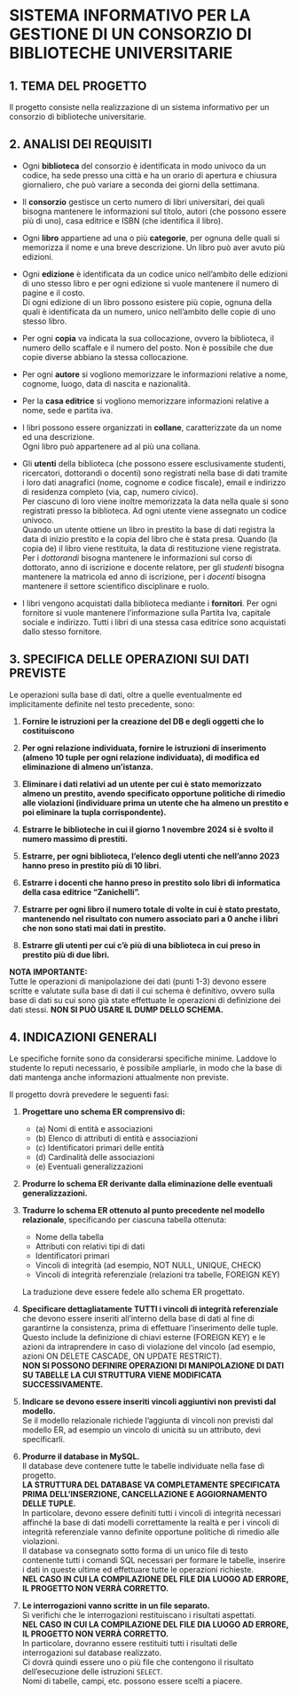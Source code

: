 # SISTEMA INFORMATIVO PER LA GESTIONE DI UN CONSORZIO DI BIBLIOTECHE UNIVERSITARIE

## 1. TEMA DEL PROGETTO
Il progetto consiste nella realizzazione di un sistema informativo per un consorzio di biblioteche universitarie.

## 2. ANALISI DEI REQUISITI
- Ogni **biblioteca** del consorzio è identificata in modo univoco da un codice, ha sede presso una città e ha un orario di 
  apertura e chiusura giornaliero, che può variare a seconda dei giorni della settimana. 

- Il **consorzio** gestisce un certo numero di libri universitari, dei quali bisogna mantenere le informazioni sul titolo, autori 
  (che possono essere più di uno), casa editrice e ISBN (che identifica il libro).      

- Ogni **libro** appartiene ad una o più **categorie**, per ognuna delle quali si memorizza il nome 
  e una breve descrizione. Un libro può aver avuto più edizioni. 

- Ogni **edizione** è identificata da un codice unico nell’ambito delle edizioni di uno stesso 
  libro e per ogni edizione si vuole mantenere il numero di pagine e il costo.  
  Di ogni edizione di un libro possono esistere più copie, ognuna della quali è identificata da un numero, unico nell’ambito delle copie di uno stesso libro.     

- Per ogni **copia** va indicata la sua collocazione, ovvero la biblioteca, il numero dello 
  scaffale e il numero del posto. Non è possibile che due copie diverse abbiano la stessa collocazione.

- Per ogni **autore** si vogliono memorizzare le informazioni relative a nome, cognome, luogo, data 
  di nascita e nazionalità.   
- Per la **casa editrice** si vogliono memorizzare informazioni relative a nome, sede e partita iva.

- I libri possono essere organizzati in **collane**, caratterizzate da un nome ed una descrizione.  
   Ogni libro può appartenere ad al più una collana.

- Gli **utenti** della biblioteca (che possono essere esclusivamente studenti, ricercatori, 
  dottorandi o docenti) sono registrati nella base di dati tramite i loro dati anagrafici (nome, 
  cognome e codice fiscale), email e indirizzo di residenza completo (via, cap, numero civico).     
  Per ciascuno di loro viene inoltre memorizzata la data nella quale si sono registrati presso la biblioteca.
  Ad ogni utente viene assegnato un codice univoco.   
  Quando un utente ottiene un libro in prestito la base di dati registra la data di inizio prestito e la copia del libro che è stata presa. Quando (la copia de) il libro viene restituita, la data di restituzione viene registrata.
  Per i *dottorandi* bisogna mantenere le informazioni sul corso di dottorato, anno di iscrizione e docente relatore, per gli *studenti* bisogna mantenere la matricola ed anno di iscrizione, per i *docenti* bisogna mantenere il settore scientifico disciplinare e ruolo.

- I libri vengono acquistati dalla biblioteca mediante i **fornitori**. 
  Per ogni fornitore si vuole mantenere l’informazione sulla Partita Iva, capitale sociale e indirizzo. Tutti i libri di una stessa casa editrice sono acquistati dallo stesso fornitore.

## 3. SPECIFICA DELLE OPERAZIONI SUI DATI PREVISTE
Le operazioni sulla base di dati, oltre a quelle eventualmente ed implicitamente definite nel testo precedente, sono:

1. **Fornire le istruzioni per la creazione del DB e degli oggetti che lo costituiscono**

2. **Per ogni relazione individuata, fornire le istruzioni di inserimento (almeno 10 tuple per ogni relazione individuata), di modifica ed eliminazione di almeno un’istanza.**

3. **Eliminare i dati relativi ad un utente per cui è stato memorizzato almeno un prestito, avendo specificato opportune politiche di rimedio alle violazioni (individuare prima un utente che ha almeno un prestito e poi eliminare la tupla corrispondente).**

4. **Estrarre le biblioteche in cui il giorno 1 novembre 2024 si è svolto il numero massimo di prestiti.**

5. **Estrarre, per ogni biblioteca, l’elenco degli utenti che nell’anno 2023 hanno preso in prestito più di 10 libri.**

6. **Estrarre i docenti che hanno preso in prestito solo libri di informatica della casa editrice “Zanichelli”.**

7. **Estrarre per ogni libro il numero totale di volte in cui è stato prestato, mantenendo nel risultato con numero associato pari a 0 anche i libri che non sono stati mai dati in prestito.**

8. **Estrarre gli utenti per cui c’è più di una biblioteca in cui preso in prestito più di due libri.**

**NOTA IMPORTANTE:**  
Tutte le operazioni di manipolazione dei dati (punti 1-3) devono essere scritte e valutate sulla base di dati il cui schema è definitivo, ovvero sulla base di dati su cui sono già state effettuate le operazioni di definizione dei dati stessi. **NON SI PUÒ USARE IL DUMP DELLO SCHEMA.**

## 4. INDICAZIONI GENERALI
Le specifiche fornite sono da considerarsi specifiche minime. Laddove lo studente lo reputi necessario, è possibile ampliarle, in modo che la base di dati mantenga anche informazioni attualmente non previste.

Il progetto dovrà prevedere le seguenti fasi:

1. **Progettare uno schema ER comprensivo di:**
   - (a) Nomi di entità e associazioni
   - (b) Elenco di attributi di entità e associazioni
   - (c) Identificatori primari delle entità
   - (d) Cardinalità delle associazioni
   - (e) Eventuali generalizzazioni

2. **Produrre lo schema ER derivante dalla eliminazione delle eventuali generalizzazioni.**

3. **Tradurre lo schema ER ottenuto al punto precedente nel modello relazionale**, specificando per ciascuna tabella ottenuta:
   - Nome della tabella
   - Attributi con relativi tipi di dati
   - Identificatori primari
   - Vincoli di integrità (ad esempio, NOT NULL, UNIQUE, CHECK)
   - Vincoli di integrità referenziale (relazioni tra tabelle, FOREIGN KEY)

   La traduzione deve essere fedele allo schema ER progettato.

4. **Specificare dettagliatamente TUTTI i vincoli di integrità referenziale** che devono essere inseriti all’interno della base di 
    dati al fine di garantirne la consistenza, prima di effettuare l’inserimento delle tuple.     
    Questo include la definizione di chiavi esterne (FOREIGN KEY) e le azioni da intraprendere in caso di violazione del vincolo (ad esempio, azioni ON DELETE CASCADE, ON UPDATE RESTRICT).    
    **NON SI POSSONO DEFINIRE OPERAZIONI DI MANIPOLAZIONE DI DATI SU TABELLE LA CUI STRUTTURA VIENE MODIFICATA SUCCESSIVAMENTE.**  

5. **Indicare se devono essere inseriti vincoli aggiuntivi non previsti dal modello.**    
    Se il modello relazionale richiede l’aggiunta di vincoli non previsti dal modello ER, ad esempio un vincolo di unicità su un attributo, devi specificarli.    

6. **Produrre il database in MySQL.**    
   Il database deve contenere tutte le tabelle individuate nella fase di progetto.    
   **LA STRUTTURA DEL DATABASE VA COMPLETAMENTE SPECIFICATA PRIMA DELL’INSERZIONE, CANCELLAZIONE E AGGIORNAMENTO DELLE TUPLE.**      
   In particolare, devono essere definiti tutti i vincoli di integrità necessari affinché la base di dati modelli correttamente la realtà e per i vincoli di integrità referenziale vanno definite opportune politiche di rimedio alle violazioni.    
   Il database va consegnato sotto forma di un unico file di testo contenente tutti i comandi SQL necessari per formare le tabelle, inserire i dati in queste ultime ed effettuare tutte le operazioni richieste.    
   **NEL CASO IN CUI LA COMPILAZIONE DEL FILE DIA LUOGO AD ERRORE, IL PROGETTO NON VERRÀ CORRETTO.**  

7. **Le interrogazioni vanno scritte in un file separato.**    
   Si verifichi che le interrogazioni restituiscano i risultati aspettati.    
   **NEL CASO IN CUI LA COMPILAZIONE DEL FILE DIA LUOGO AD ERRORE, IL PROGETTO NON VERRÀ CORRETTO.**    
   In particolare, dovranno essere restituiti tutti i risultati delle interrogazioni sul database realizzato.     
   Ci dovrà quindi essere uno o più file che contengono il risultato dell’esecuzione delle istruzioni `SELECT`.    
   Nomi di tabelle, campi, etc. possono essere scelti a piacere.
